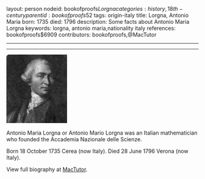 layout: person
nodeid: bookofproofs$Lorgna
categories: history,18th-century
parentid: bookofproofs$52
tags: origin-italy
title: Lorgna, Antonio Maria
born: 1735
died: 1796
description: Some facts about Antonio Maria Lorgna
keywords: lorgna, antonio maria,nationality italy
references: bookofproofs$6909
contributors: bookofproofs,@MacTutor

---


---

![Lorgna.jpg](https://github.com/bookofproofs/bookofproofs.github.io/blob/main/_sources/_assets/images/portraits/Lorgna.jpg?raw=true)

Antonio Maria Lorgna or Antonio Mario Lorgna was an Italian mathematician who founded the Accademia Nazionale delle Scienze.

Born 18 October 1735 Cerea (now Italy). Died 28 June 1796 Verona (now Italy).


View full biography at [MacTutor](https://mathshistory.st-andrews.ac.uk/Biographies/Lorgna/).